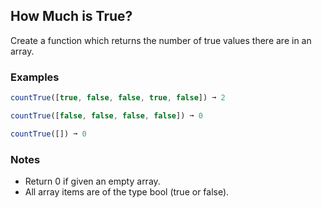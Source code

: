 ## How Much is True?

Create a function which returns the number of true values there are in an array.

### Examples

~~~ javascript
countTrue([true, false, false, true, false]) ➞ 2

countTrue([false, false, false, false]) ➞ 0

countTrue([]) ➞ 0 
~~~ 

### Notes

- Return 0 if given an empty array.
- All array items are of the type bool (true or false).